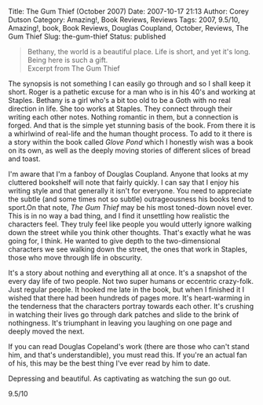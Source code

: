 Title: The Gum Thief (October 2007)
Date: 2007-10-17 21:13
Author: Corey Dutson
Category: Amazing!, Book Reviews, Reviews
Tags: 2007, 9.5/10, Amazing!, book, Book Reviews, Douglas Coupland, October, Reviews, The Gum Thief
Slug: the-gum-thief
Status: published

> Bethany, the world is a beautiful place. Life is short, and yet it's
> long. Being here is such a gift.  
>  Excerpt from The Gum Thief

The synopsis is not something I can easily go through and so I shall
keep it short. Roger is a pathetic excuse for a man who is in his 40's
and working at Staples. Bethany is a girl who's a bit too old to be a
Goth with no real direction in life. She too works at Staples. They
connect through their writing each other notes. Nothing romantic in
them, but a connection is forged. And that is the simple yet stunning
basis of the book. From there it is a whirlwind of real-life and the
human thought process. To add to it there is a story within the book
called *Glove Pond* which I honestly wish was a book on its own, as well
as the deeply moving stories of different slices of bread and toast.

I'm aware that I'm a fanboy of Douglas Coupland. Anyone that looks at my
cluttered bookshelf will note that fairly quickly. I can say that I
enjoy his writing style and that generally it isn't for everyone. You
need to appreciate the subtle (and some times not so subtle)
outrageousness his books tend to sport.On that note, *The Gum Thief* may
be his most toned-down novel ever. This is in no way a bad thing, and I
find it unsettling how realistic the characters feel. They truly feel
like people you would utterly ignore walking down the street while you
think other thoughts. That's exactly what he was going for, I think. He
wanted to give depth to the two-dimensional characters we see walking
down the street, the ones that work in Staples, those who move through
life in obscurity.

It's a story about nothing and everything all at once. It's a snapshot
of the every day life of two people. Not two super humans or eccentric
crazy-folk. Just regular people. It hooked me late in the book, but when
I finished it I wished that there had been hundreds of pages more. It's
heart-warming in the tenderness that the characters portray towards each
other. It's crushing in watching their lives go through dark patches and
slide to the brink of nothingness. It's triumphant in leaving you
laughing on one page and deeply moved the next.

If you can read Douglas Copeland's work (there are those who can't stand
him, and that's understandible), you must read this. If you're an actual
fan of his, this may be the best thing I've ever read by him to date.

Depressing and beautiful. As captivating as watching the sun go out.

9.5/10

